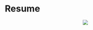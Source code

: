 # Resume

<p align="center">
<img 
src="https://github.com/bryanbjy/resume/BryanBeh_Resume_US_New.pdf" />
</p>
